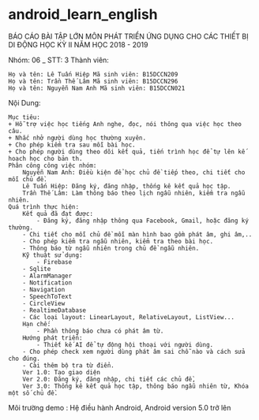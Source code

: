# android_learn_english



BÁO CÁO BÀI TẬP LỚN MÔN PHÁT TRIỂN ỨNG DỤNG CHO CÁC THIẾT BỊ DI ĐỘNG HỌC KỲ II NĂM HỌC 2018 - 2019

Nhóm: 06 _ STT: 3 Thành viên:

    Họ và tên: Lê Tuấn Hiệp Mã sinh viên: B15DCCN209
    Họ và tên: Trần Thế Lâm Mã sinh viên: B15DCCN296
    Họ và tên: Nguyễn Nam Anh Mã sinh viên: B15DCCN021

Nội Dung: 

    Mục tiêu: 
	+ Hỗ trợ việc học tiếng Anh nghe, đọc, nói thông qua việc học theo câu.
	+ Nhắc nhở người dùng học thường xuyên.
	+ Cho phép kiểm tra sau mỗi bài học.
	+ Cho phép người dùng theo dõi kết quả, tiến trình học để tự lên kế hoạch học cho bản th.
    Phân công công việc nhóm:
        Nguyễn Nam Anh: Điều kiện để học chủ đề tiếp theo, chi tiết cho mỗi chủ đề.
        Lê Tuấn Hiệp: Đăng ký, đăng nhập, thống kê kết quả học tập.
        Trần Thế Lâm: Làm thông báo theo lịch ngẫu nhiên, kiểm tra ngẫu nhiên.
    Quá trình thực hiện:
        Kết quả đã đạt được:
            - Đăng ký, đăng nhập thông qua Facebook, Gmail, hoặc đăng ký thường.
	    - Chi tiết cho mỗi chủ đề mỗi màn hình bao gồm phát âm, ghi âm,..
	    - Cho phép kiểm tra ngẫu nhiên, kiểm tra theo bài học.
	    - Thông báo từ ngẫu nhiên trong chủ đề ngẫu nhiên.
        Kỹ thuật sử dụng:
            - Firebase
	    - Sqlite
	    - AlarmManager
	    - Notification
	    - Navigation
	    - SpeechToText
  	    - CircleView
	    - RealtimeDatabase
	    - Các loại layout: LinearLayout, RelativeLayout, ListView...
        Hạn chế:
            - Phần thông báo chưa có phát âm từ.
        Hướng phát triển:
            - Thiết kế AI để tự động hội thoại với người dùng.
	    - Cho phép check xem người dùng phát âm sai chỗ nào và cách sửa cho đúng. 
	    - Cài thêm bộ tra từ điển.
        Ver 1.0: Tạo giao diện
        Ver 2.0: Đăng ký, đăng nhập, chi tiết các chủ đề, 
        Ver 3.0: Thống kê kết quả học tập, thông báo ngẫu nhiên từ, Khóa một số chủ đề.
   Môi trường demo : Hệ điều hành Android, Android version 5.0 trở lên

